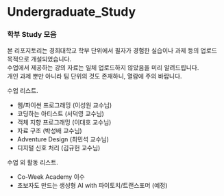 # Undergraduate_Study  
### 학부 Study 모음   
본 리포지토리는 경희대학교 학부 단위에서 필자가 경험한 실습이나 과제 등의 업로드 목적으로 개설되었습니다.   
수업에서 제공하는 강의 자료는 일체 업로드하지 않았음을 미리 알려드립니다.   
개인 과제 뿐만 아니라 팀 단위의 것도 존재하니, 열람에 주의 바랍니다.   
   
수업 리스트.
* 웹/파이썬 프로그래밍 (이성원 교수님)
* 코딩하는 아티스트 (서덕영 교수님)
* 객체 지향 프로그래밍 (이대호 교수님)
* 자료 구조 (박성배 교수님)
* Adventure Design (최민석 교수님)
* 디지털 신호 처리 (김규헌 교수님)
   
수업 외 활동 리스트.   
* Co-Week Academy 이수
* 초보자도 만드는 생성형 AI with 파이토치/트랜스포머 (예정)
